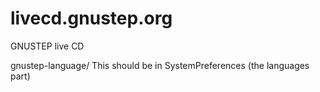 # livecd.gnustep.org
GNUSTEP live CD

gnustep-language/       This should be in SystemPreferences (the languages part)
